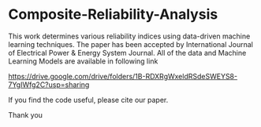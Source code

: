 # Composite-Reliability-Analysis
This work determines various reliability indices using data-driven machine learning techniques. 
The paper has been accepted by International Journal of Electrical Power & Energy System Journal. 
All of the data and Machine Learning Models are available in following link

https://drive.google.com/drive/folders/1B-RDXRgWxeldRSdeSWEYS8-7YgIWfg2C?usp=sharing

If you find the code useful, please cite our paper. 

Thank you 

